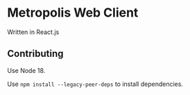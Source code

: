 # Metropolis Web Client
Written in React.js

## Contributing

Use Node 18.

Use `npm install --legacy-peer-deps` to install dependencies.
